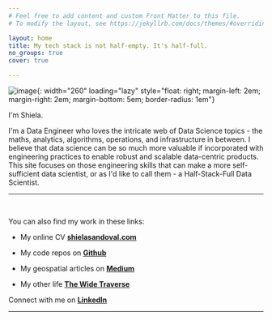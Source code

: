 ```yaml
---
# Feel free to add content and custom Front Matter to this file.
# To modify the layout, see https://jekyllrb.com/docs/themes/#overriding-theme-defaults

layout: home
title: My tech stack is not half-empty. It's half-full.
no_groups: true
cover: true

---
```


![image]({{site.baseurl}}/assets/images/avatar.png){: width="260" loading="lazy" style="float: right; margin-left: 2em; margin-right: 2em; margin-bottom: 5em; border-radius: 1em"}

I'm Shiela.

I'm a Data Engineer who loves the intricate web of Data Science topics - the maths, analytics, algorithms, operations, and infrastructure in between. I believe that data science can be so much more valuable if incorporated with engineering practices to enable robust and scalable data-centric products. This site focuses on those engineering skills that can make a more self-sufficient data scientist, or as I'd like to call them - a Half-Stack-Full Data Scientist.


---

<br>

You can also find my work in these links:

- My online CV **[shielasandoval.com](https://www.shielasandoval.com)**

- My code repos on **[Github](https://github.com/shielamms)**

- My geospatial articles on **[Medium](https://medium.com/@shiela.mms)**

- My other life **[The Wide Traverse](https://thewidetraverse.wordpress.com/)**

Connect with me on **[LinkedIn](https://www.linkedin.com/in/shiela-mms/)**

---

